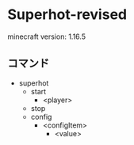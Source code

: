 # Superhot-revised

minecraft version: 1.16.5

## コマンド

- superhot
  - start
    - \<player>
  - stop
  - config
     - \<configItem>
       - \<value>  
